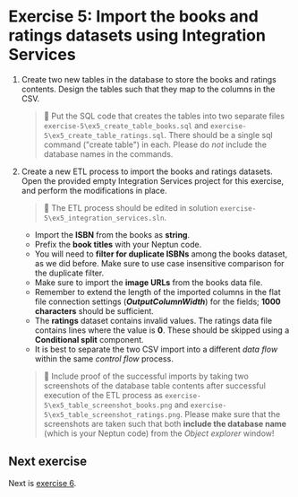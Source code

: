 # Exercise 5: Import the books and ratings datasets using Integration Services

1. Create two new tables in the database to store the books and ratings contents. Design the tables such that they map to the columns in the CSV.

   > :memo: Put the SQL code that creates the tables into two separate files `exercise-5\ex5_create_table_books.sql` and `exercise-5\ex5_create_table_ratings.sql`. There should be a single sql command ("create table") in each. Please do _not_ include the database names in the commands.

1. Create a new ETL process to import the books and ratings datasets. Open the provided empty Integration Services project for this exercise, and perform the modifications in place.

   > :memo: The ETL process should be edited in solution `exercise-5\ex5_integration_services.sln`.

   - Import the **ISBN** from the books as **string**.
   - Prefix the **book titles** with your Neptun code.
   - You will need to **filter for duplicate ISBNs** among the books dataset, as we did before. Make sure to use case insensitive comparison for the duplicate filter.
   - Make sure to import the **image URLs** from the books data file.
   - Remember to extend the length of the imported columns in the flat file connection settings (**_OutputColumnWidth_**) for the fields; **1000 characters** should be sufficient.
   - The **ratings** dataset contains invalid values. The ratings data file contains lines where the value is **0**. These should be skipped using a **Conditional split** component.
   - It is best to separate the two CSV import into a different _data flow_ within the same _control flow_ process.

   > :memo: Include proof of the successful imports by taking two screenshots of the database table contents after successful execution of the ETL process as `exercise-5\ex5_table_screenshot_books.png` and `exercise-5\ex5_table_screenshot_ratings.png`. Please make sure that the screenshots are taken such that both **include the database name** (which is your Neptun code) from the _Object explorer_ window!

## Next exercise

Next is [exercise 6](exercise6.md).
